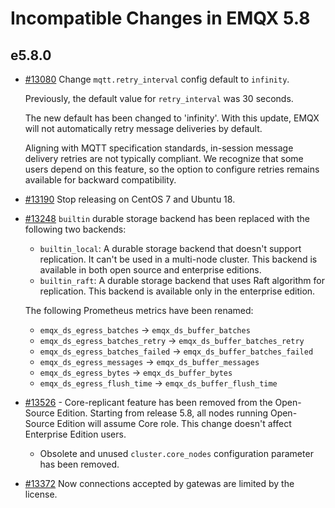 # Incompatible Changes in EMQX 5.8


## e5.8.0

- [#13080](https://github.com/emqx/emqx/pull/13080) Change `mqtt.retry_interval` config default to `infinity`.

  Previously, the default value for `retry_interval` was 30 seconds.

  The new default has been changed to 'infinity'. With this update, EMQX will not automatically retry message deliveries by default.

  Aligning with MQTT specification standards, in-session message delivery retries are not typically compliant.
  We recognize that some users depend on this feature, so the option to configure retries remains available for backward compatibility.

- [#13190](https://github.com/emqx/emqx/pull/13190) Stop releasing on CentOS 7 and Ubuntu 18.

- [#13248](https://github.com/emqx/emqx/pull/13248) `builtin` durable storage backend has been replaced with the following two backends:

  - `builtin_local`: A durable storage backend that doesn't support replication.
  It can't be used in a multi-node cluster.
  This backend is available in both open source and enterprise editions.
  - `builtin_raft`: A durable storage backend that uses Raft algorithm for replication.
  This backend is available only in the enterprise edition.

  The following Prometheus metrics have been renamed:

  - `emqx_ds_egress_batches` -> `emqx_ds_buffer_batches`
  - `emqx_ds_egress_batches_retry` -> `emqx_ds_buffer_batches_retry`
  - `emqx_ds_egress_batches_failed` -> `emqx_ds_buffer_batches_failed`
  - `emqx_ds_egress_messages` -> `emqx_ds_buffer_messages`
  - `emqx_ds_egress_bytes` -> `emqx_ds_buffer_bytes`
  - `emqx_ds_egress_flush_time` -> `emqx_ds_buffer_flush_time`

- [#13526](https://github.com/emqx/emqx/pull/13526) - Core-replicant feature has been removed from the Open-Source Edition.
  Starting from release 5.8, all nodes running Open-Source Edition will assume Core role.
  This change doesn't affect Enterprise Edition users.

  - Obsolete and unused `cluster.core_nodes` configuration parameter has been removed.

- [#13372](https://github.com/emqx/emqx/pull/13372) Now connections accepted by gatewas are limited by the license.
